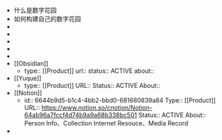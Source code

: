 - 什么是数字花园
- 如何构建自己的数字花园
-
-
-
-
-
- [[Obsidian]]
	- type:: [[Product]] 
	  url:: 
	  status:: ACTIVE
	  about::
- [[Yuque]]
	- type:: [[Product]] 
	  URL:: 
	  Status:: ACTIVE
	  About::
- [[Notion]]
	- id:: 6644b9d5-b1c4-4bb2-bbd0-681680839a84
	  Type:: [[Product]]
	  URL:: https://www.notion.so/cnotion/Notion-64ab96a7fccf4d74b9a9a68b338bc501
	  Status::  ACTIVE
	  About:: Person Info、Collection Internet Resouce、Media Record
-